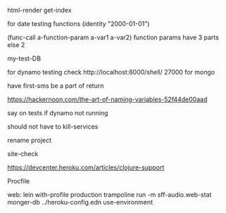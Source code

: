 

html-render get-index



for date testing functions
(identity "2000-01-01")


(func-call a-function-param a-var1 a-var2)   function params have 3 parts else 2

my-test-DB
























for dynamo testing check 	http://localhost:8000/shell/
27000 for mongo



have first-sms be a part of return






https://hackernoon.com/the-art-of-naming-variables-52f44de00aad



say on tests if dynamo not running


should not have to kill-services














rename project

  site-check





https://devcenter.heroku.com/articles/clojure-support


Procfile

web: lein with-profile production trampoline run -m sff-audio.web-stat monger-db ../heroku-config.edn use-environment



















